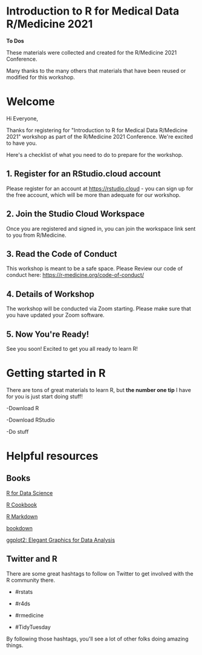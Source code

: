 
# Introduction to R for Medical Data R/Medicine 2021

**To Dos**

These materials were collected and created for the R/Medicine 2021 Conference. 

Many thanks to the many others that materials that have been reused or modified for this workshop. 

# Welcome

Hi Everyone,

Thanks for registering for "Introduction to R for Medical Data R/Medicine 2021" workshop as part of the R/Medicine 2021 Conference. We're excited to have you. 

Here's a checklist of what you need to do to prepare for the workshop.

## 1. Register for an RStudio.cloud account

Please register for an account at https://rstudio.cloud - you can sign up for the free account, which will be more than adequate for our workshop.

## 2. Join the Studio Cloud Workspace 

Once you are registered and signed in, you can join the workspace link sent to you from R/Medicine.

## 3. Read the Code of Conduct

This workshop is meant to be a safe space. Please Review our code of conduct here: https://r-medicine.org/code-of-conduct/

## 4. Details of Workshop 

The workshop will be conducted via Zoom starting. Please make sure that you have updated your Zoom software.

## 5. Now You're Ready!

See you soon! Excited to get you all ready to learn R!

# Getting started in R

There are tons of great materials to learn R, but **the number one tip** I have for you is just start doing stuff! 

-Download R 

-Download RStudio 

-Do stuff 

# Helpful resources

## Books

[R for Data Science](https://r4ds.had.co.nz/)

[R Cookbook](https://rc2e.com/)

[R Markdown](https://bookdown.org/yihui/rmarkdown/)

[bookdown](https://bookdown.org/yihui/bookdown/)

[ggplot2: Elegant Graphics for Data Analysis](https://ggplot2-book.org/)

## Twitter and R

There are some great hashtags to follow on Twitter to get involved with the R community there.

- #rstats

- #r4ds

- #rmedicine

- #TidyTuesday

By following those hashtags, you'll see a lot of other folks doing amazing things.  
